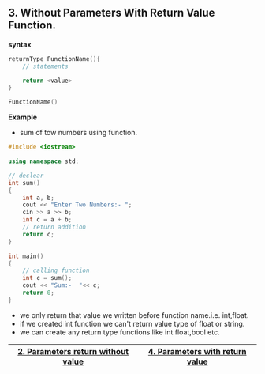 ## 3. Without Parameters With Return Value Function.
**syntax** 
```cpp
returnType FunctionName(){
    // statements

    return <value>
}

FunctionName()
```

**Example** 
* sum of tow numbers using function.
```cpp
#include <iostream>

using namespace std;

// declear
int sum()
{
    int a, b;
    cout << "Enter Two Numbers:- ";
    cin >> a >> b;
    int c = a + b;
    // return addition 
    return c;
}

int main()
{
    // calling function
    int c = sum();
    cout << "Sum:-  "<< c;
    return 0;
}
```

* we only return that value we written before function name.i.e. int,float.
* if we created int function we can't return value type of float or string.
* we can create any return type functions like int float,bool etc.



| [2. Parameters return without value ](../User-Defined/with-para-no-return-function.md)  | [ 4. Parameters with return value ](./with-para-with-return-function.md) | 
| ------------------------------- | ------------------------------------------------------------------------------------ |
